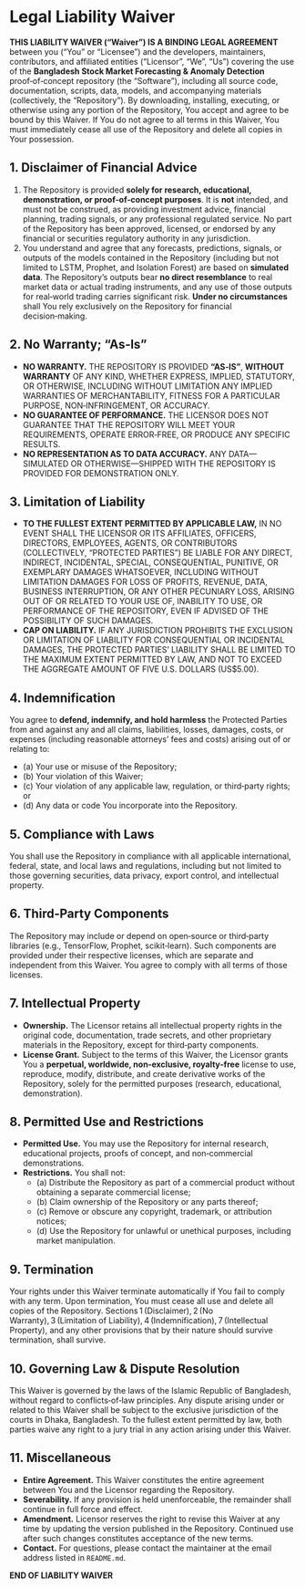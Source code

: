 # Legal Liability Waiver

**THIS LIABILITY WAIVER (“Waiver”) IS A BINDING LEGAL AGREEMENT** between you (“You” or “Licensee”) and the developers, maintainers, contributors, and affiliated entities (“Licensor”, “We”, “Us”) covering the use of the **Bangladesh Stock Market Forecasting & Anomaly Detection** proof‑of‑concept repository (the “Software”), including all source code, documentation, scripts, data, models, and accompanying materials (collectively, the “Repository”).  By downloading, installing, executing, or otherwise using any portion of the Repository, You accept and agree to be bound by this Waiver.  If You do not agree to all terms in this Waiver, You must immediately cease all use of the Repository and delete all copies in Your possession.

## 1. Disclaimer of Financial Advice  
1. The Repository is provided **solely for research, educational, demonstration, or proof‑of‑concept purposes**.  It is **not** intended, and must not be construed, as providing investment advice, financial planning, trading signals, or any professional regulated service.  No part of the Repository has been approved, licensed, or endorsed by any financial or securities regulatory authority in any jurisdiction.  
2. You understand and agree that any forecasts, predictions, signals, or outputs of the models contained in the Repository (including but not limited to LSTM, Prophet, and Isolation Forest) are based on **simulated data**.  The Repository’s outputs bear **no direct resemblance** to real market data or actual trading instruments, and any use of those outputs for real‑world trading carries significant risk.  **Under no circumstances** shall You rely exclusively on the Repository for financial decision‑making.

## 2. No Warranty; “As‑Is”  
- **NO WARRANTY.**  THE REPOSITORY IS PROVIDED **“AS‑IS”**, **WITHOUT WARRANTY** OF ANY KIND, WHETHER EXPRESS, IMPLIED, STATUTORY, OR OTHERWISE, INCLUDING WITHOUT LIMITATION ANY IMPLIED WARRANTIES OF MERCHANTABILITY, FITNESS FOR A PARTICULAR PURPOSE, NON‑INFRINGEMENT, OR ACCURACY.  
- **NO GUARANTEE OF PERFORMANCE.**  THE LICENSOR DOES NOT GUARANTEE THAT THE REPOSITORY WILL MEET YOUR REQUIREMENTS, OPERATE ERROR‑FREE, OR PRODUCE ANY SPECIFIC RESULTS.  
- **NO REPRESENTATION AS TO DATA ACCURACY.**  ANY DATA—SIMULATED OR OTHERWISE—SHIPPED WITH THE REPOSITORY IS PROVIDED FOR DEMONSTRATION ONLY.

## 3. Limitation of Liability  
- **TO THE FULLEST EXTENT PERMITTED BY APPLICABLE LAW,** IN NO EVENT SHALL THE LICENSOR OR ITS AFFILIATES, OFFICERS, DIRECTORS, EMPLOYEES, AGENTS, OR CONTRIBUTORS (COLLECTIVELY, “PROTECTED PARTIES”) BE LIABLE FOR ANY DIRECT, INDIRECT, INCIDENTAL, SPECIAL, CONSEQUENTIAL, PUNITIVE, OR EXEMPLARY DAMAGES WHATSOEVER, INCLUDING WITHOUT LIMITATION DAMAGES FOR LOSS OF PROFITS, REVENUE, DATA, BUSINESS INTERRUPTION, OR ANY OTHER PECUNIARY LOSS, ARISING OUT OF OR RELATED TO YOUR USE OF, INABILITY TO USE, OR PERFORMANCE OF THE REPOSITORY, EVEN IF ADVISED OF THE POSSIBILITY OF SUCH DAMAGES.  
- **CAP ON LIABILITY.**  IF ANY JURISDICTION PROHIBITS THE EXCLUSION OR LIMITATION OF LIABILITY FOR CONSEQUENTIAL OR INCIDENTAL DAMAGES, THE PROTECTED PARTIES’ LIABILITY SHALL BE LIMITED TO THE MAXIMUM EXTENT PERMITTED BY LAW, AND NOT TO EXCEED THE AGGREGATE AMOUNT OF FIVE U.S. DOLLARS (US$5.00).

## 4. Indemnification  
You agree to **defend, indemnify, and hold harmless** the Protected Parties from and against any and all claims, liabilities, losses, damages, costs, or expenses (including reasonable attorneys’ fees and costs) arising out of or relating to:  
- (a) Your use or misuse of the Repository;  
- (b) Your violation of this Waiver;  
- (c) Your violation of any applicable law, regulation, or third‑party rights; or  
- (d) Any data or code You incorporate into the Repository.  

## 5. Compliance with Laws  
You shall use the Repository in compliance with all applicable international, federal, state, and local laws and regulations, including but not limited to those governing securities, data privacy, export control, and intellectual property.

## 6. Third‑Party Components  
The Repository may include or depend on open‑source or third‑party libraries (e.g., TensorFlow, Prophet, scikit‑learn).  Such components are provided under their respective licenses, which are separate and independent from this Waiver.  You agree to comply with all terms of those licenses.

## 7. Intellectual Property  
- **Ownership.**  The Licensor retains all intellectual property rights in the original code, documentation, trade secrets, and other proprietary materials in the Repository, except for third‑party components.  
- **License Grant.**  Subject to the terms of this Waiver, the Licensor grants You a **perpetual, worldwide, non‑exclusive, royalty‑free** license to use, reproduce, modify, distribute, and create derivative works of the Repository, solely for the permitted purposes (research, educational, demonstration).

## 8. Permitted Use and Restrictions  
- **Permitted Use.**  You may use the Repository for internal research, educational projects, proofs of concept, and non‑commercial demonstrations.  
- **Restrictions.**  You shall not:  
  - (a) Distribute the Repository as part of a commercial product without obtaining a separate commercial license;  
  - (b) Claim ownership of the Repository or any parts thereof;  
  - (c) Remove or obscure any copyright, trademark, or attribution notices;  
  - (d) Use the Repository for unlawful or unethical purposes, including market manipulation.

## 9. Termination  
Your rights under this Waiver terminate automatically if You fail to comply with any term.  Upon termination, You must cease all use and delete all copies of the Repository.  Sections 1 (Disclaimer), 2 (No Warranty), 3 (Limitation of Liability), 4 (Indemnification), 7 (Intellectual Property), and any other provisions that by their nature should survive termination, shall survive.

## 10. Governing Law & Dispute Resolution  
This Waiver is governed by the laws of the Islamic Republic of Bangladesh, without regard to conflicts‑of‑law principles.  Any dispute arising under or related to this Waiver shall be subject to the exclusive jurisdiction of the courts in Dhaka, Bangladesh.  To the fullest extent permitted by law, both parties waive any right to a jury trial in any action arising under this Waiver.

## 11. Miscellaneous  
- **Entire Agreement.**  This Waiver constitutes the entire agreement between You and the Licensor regarding the Repository.  
- **Severability.**  If any provision is held unenforceable, the remainder shall continue in full force and effect.  
- **Amendment.**  Licensor reserves the right to revise this Waiver at any time by updating the version published in the Repository.  Continued use after such changes constitutes acceptance of the new terms.  
- **Contact.**  For questions, please contact the maintainer at the email address listed in `README.md`.

**END OF LIABILITY WAIVER**
